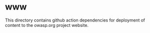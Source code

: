 # www

This directory contains github action dependencies for deployment of content to the owasp.org project website.
